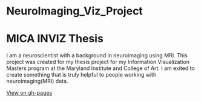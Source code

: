 NeuroImaging_Viz_Project
======

MICA INVIZ Thesis
======
I am a neuroscientist with a background in neuroimaging using MRI. This project was 
created for my thesis project for my Information Visualization Masters program at the 
Maryland Institute and College of Art. I am exited to create something that is truly 
helpful to people working with neuroimaging(MRI) data.


[View on gh-pages](https://JAStark.github.io/NeuroImaging_Viz_Project/)

